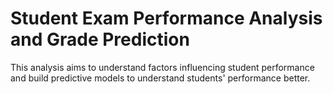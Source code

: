 # Student Exam Performance Analysis and Grade Prediction 
 This analysis aims to understand factors influencing student performance and build predictive models to understand students' performance better. 

